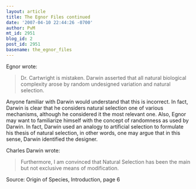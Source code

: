 ```yaml
---
layout: article
title: The Egnor Files continued
date: '2007-04-10 22:44:26 -0700'
author: PvM
mt_id: 2951
blog_id: 2
post_id: 2951
basename: the_egnor_files
---
```

Egnor wrote:

> Dr. Cartwright is mistaken. Darwin asserted that all natural biological complexity arose by random undesigned variation and natural selection. 

Anyone familiar with Darwin would understand that this is incorrect. In fact, Darwin is clear that he considers natural selection one of various mechanisms, although he considered it the most relevant one.
Also, Egnor may want to familiarize himself with the concept of randomness as used by Darwin.
In fact, Darwin used an analogy to artificial selection to formulate his thesis of natural selection, in other words, one may argue that in this sense, Darwin identified the designer.

Charles Darwin wrote:

> Furthermore, I am convinced that Natural Selection has been the main but not exclusive means of modification.


Source: Origin of Species, Introduction, page 6
